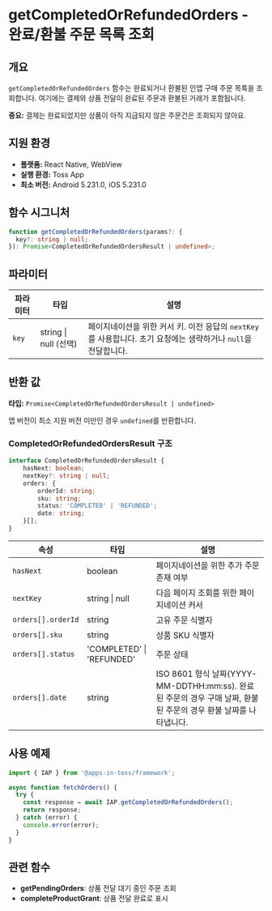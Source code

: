 # getCompletedOrRefundedOrders - 완료/환불 주문 목록 조회

## 개요

`getCompletedOrRefundedOrders` 함수는 완료되거나 환불된 인앱 구매 주문 목록을 조회합니다. 여기에는 결제와 상품 전달이 완료된 주문과 환불된 거래가 포함됩니다.

**중요:** 결제는 완료되었지만 상품이 아직 지급되지 않은 주문건은 조회되지 않아요.

## 지원 환경

- **플랫폼:** React Native, WebView
- **실행 환경:** Toss App
- **최소 버전:** Android 5.231.0, iOS 5.231.0

## 함수 시그니처

```typescript
function getCompletedOrRefundedOrders(params?: {
  key?: string | null;
}): Promise<CompletedOrRefundedOrdersResult | undefined>;
```

## 파라미터

| 파라미터 | 타입 | 설명 |
|-----------|------|-------------|
| `key` | string \| null (선택) | 페이지네이션을 위한 커서 키. 이전 응답의 `nextKey`를 사용합니다. 초기 요청에는 생략하거나 `null`을 전달합니다. |

## 반환 값

**타입:** `Promise<CompletedOrRefundedOrdersResult | undefined>`

앱 버전이 최소 지원 버전 미만인 경우 `undefined`를 반환합니다.

### CompletedOrRefundedOrdersResult 구조

```typescript
interface CompletedOrRefundedOrdersResult {
    hasNext: boolean;
    nextKey?: string | null;
    orders: {
        orderId: string;
        sku: string;
        status: 'COMPLETED' | 'REFUNDED';
        date: string;
    }[];
}
```

| 속성 | 타입 | 설명 |
|----------|------|-------------|
| `hasNext` | boolean | 페이지네이션을 위한 추가 주문 존재 여부 |
| `nextKey` | string \| null | 다음 페이지 조회를 위한 페이지네이션 커서 |
| `orders[].orderId` | string | 고유 주문 식별자 |
| `orders[].sku` | string | 상품 SKU 식별자 |
| `orders[].status` | 'COMPLETED' \| 'REFUNDED' | 주문 상태 |
| `orders[].date` | string | ISO 8601 형식 날짜(YYYY-MM-DDTHH:mm:ss). 완료된 주문의 경우 구매 날짜, 환불된 주문의 경우 환불 날짜를 나타냅니다. |

## 사용 예제

```typescript
import { IAP } from '@apps-in-toss/framework';

async function fetchOrders() {
  try {
    const response = await IAP.getCompletedOrRefundedOrders();
    return response;
  } catch (error) {
    console.error(error);
  }
}
```

## 관련 함수

- **getPendingOrders**: 상품 전달 대기 중인 주문 조회
- **completeProductGrant**: 상품 전달 완료로 표시
